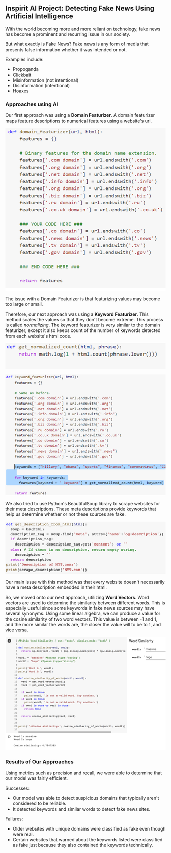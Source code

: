 ##  Inspirit AI Project: Detecting Fake News Using Artificial Intelligence

With the world becoming more and more reliant on technology, fake news has become a prominent and recurring issue in our society.

But what exactly is Fake News? Fake news is any form of media that presents false information whether it was intended or not.

Examples include:
- Propoganda
- Clickbait
- Misinformation (not intentional)
- Disinformation (intentional)
- Hoaxes

### Approaches using AI

Our first approach was using a **Domain Featurizer**.
A domain featurizer maps feature descriptions to numerical features using a website's url.

![Image](DomainFeaturizer.png)

The issue with a Domain Featurizer is that featurizing values may become too large or small. 

Therefore, our next approach was using a **Keyword Featurizer**.
This method scales the values so that they don't become extreme. This process is called _normalizing_. The keyword featurizer is very similar to the domain featurizer, except it also keeps count of the number of keywords detected from each website's html code.

![Image](GetNormalizedCount.png)

![Image](KeywordFeaturizer.png)

We also tried to use Python's BeautifulSoup library to scrape websites for their meta descriptions. These meta descriptions provide keywords that help us determine whether or not these sources are fake.

![Image](WebScraping.png)

Our main issue with this method was that every website doesn't necessarily have a meta description embedded in their html.

So, we moved onto our next approach, utilizing **Word Vectors**.
Word vectors are used to determine the similarity between different words. This is especially useful since some keywords in fake news sources may have several synonyms. Using some linear algebra, we can produce a value for the cosine similarity of two word vectors. This value is between -1 and 1, and the more similar the words are, the closer the value will to be to 1, and vice versa.

![Image](WordVectors.png)

### Results of Our Approaches

Using metrics such as precision and recall, we were able to determine that our model was fairly efficient.

Successes:
- Our model was able to detect suspicious domains that typically aren't considered to be reliable.
- It detected keywords and similar words to detect fake news sites.

Failures:
- Older websites with unique domains were classified as fake even though were real.
- Certain websites that warned about the keywords listed were classified as fake just because they also contained the keywords technically.

